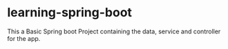 # learning-spring-boot

This a Basic Spring boot Project containing the data, service and controller for the app.
